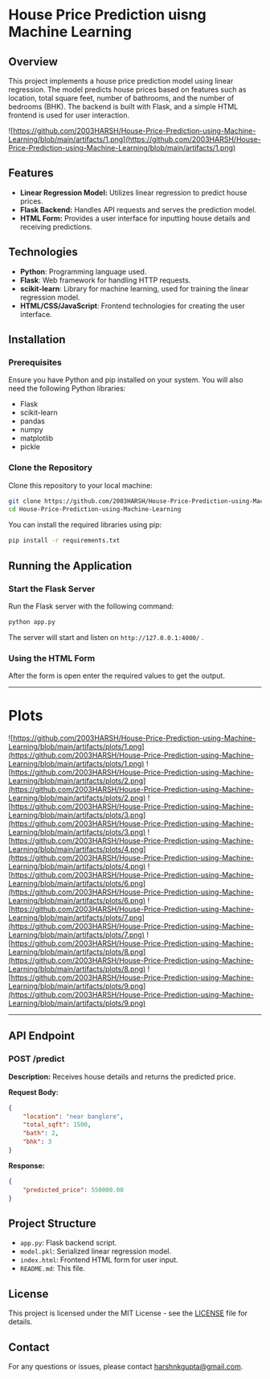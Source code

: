 # House Price Prediction uisng Machine Learning

## Overview

This project implements a house price prediction model using linear regression. The model predicts house prices based on features such as location, total square feet, number of bathrooms, and the number of bedrooms (BHK). The backend is built with Flask, and a simple HTML frontend is used for user interaction.

![https://github.com/2003HARSH/House-Price-Prediction-using-Machine-Learning/blob/main/artifacts/1.png](https://github.com/2003HARSH/House-Price-Prediction-using-Machine-Learning/blob/main/artifacts/1.png)

## Features

- **Linear Regression Model:** Utilizes linear regression to predict house prices.
- **Flask Backend:** Handles API requests and serves the prediction model.
- **HTML Form:** Provides a user interface for inputting house details and receiving predictions.

## Technologies

- **Python**: Programming language used.
- **Flask**: Web framework for handling HTTP requests.
- **scikit-learn**: Library for machine learning, used for training the linear regression model.
- **HTML/CSS/JavaScript**: Frontend technologies for creating the user interface.

## Installation

### Prerequisites

Ensure you have Python and pip installed on your system. You will also need the following Python libraries:

- Flask
- scikit-learn
- pandas
- numpy
- matplotlib
- pickle


### Clone the Repository

Clone this repository to your local machine:

```bash
git clone https://github.com/2003HARSH/House-Price-Prediction-using-Machine-Learning
cd House-Price-Prediction-using-Machine-Learning
```
You can install the required libraries using pip:

```bash
pip install -r requirements.txt
```

## Running the Application

### Start the Flask Server

Run the Flask server with the following command:

```bash
python app.py
```

The server will start and listen on `http://127.0.0.1:4000/` .

### Using the HTML Form

After the form is open enter the required values to get the output.

---

# Plots
![https://github.com/2003HARSH/House-Price-Prediction-using-Machine-Learning/blob/main/artifacts/plots/1.png](https://github.com/2003HARSH/House-Price-Prediction-using-Machine-Learning/blob/main/artifacts/plots/1.png)
![https://github.com/2003HARSH/House-Price-Prediction-using-Machine-Learning/blob/main/artifacts/plots/2.png](https://github.com/2003HARSH/House-Price-Prediction-using-Machine-Learning/blob/main/artifacts/plots/2.png)
![https://github.com/2003HARSH/House-Price-Prediction-using-Machine-Learning/blob/main/artifacts/plots/3.png](https://github.com/2003HARSH/House-Price-Prediction-using-Machine-Learning/blob/main/artifacts/plots/3.png)
![https://github.com/2003HARSH/House-Price-Prediction-using-Machine-Learning/blob/main/artifacts/plots/4.png](https://github.com/2003HARSH/House-Price-Prediction-using-Machine-Learning/blob/main/artifacts/plots/4.png)
![https://github.com/2003HARSH/House-Price-Prediction-using-Machine-Learning/blob/main/artifacts/plots/6.png](https://github.com/2003HARSH/House-Price-Prediction-using-Machine-Learning/blob/main/artifacts/plots/6.png)
![https://github.com/2003HARSH/House-Price-Prediction-using-Machine-Learning/blob/main/artifacts/plots/7.png](https://github.com/2003HARSH/House-Price-Prediction-using-Machine-Learning/blob/main/artifacts/plots/7.png)
![https://github.com/2003HARSH/House-Price-Prediction-using-Machine-Learning/blob/main/artifacts/plots/8.png](https://github.com/2003HARSH/House-Price-Prediction-using-Machine-Learning/blob/main/artifacts/plots/8.png)
![https://github.com/2003HARSH/House-Price-Prediction-using-Machine-Learning/blob/main/artifacts/plots/9.png](https://github.com/2003HARSH/House-Price-Prediction-using-Machine-Learning/blob/main/artifacts/plots/9.png)

---

## API Endpoint

### POST /predict

**Description:** Receives house details and returns the predicted price.

**Request Body:**

```json
{
    "location": "near banglore",
    "total_sqft": 1500,
    "bath": 2,
    "bhk": 3
}
```

**Response:**

```json
{
    "predicted_price": 550000.00
}
```

## Project Structure

- `app.py`: Flask backend script.
- `model.pkl`: Serialized linear regression model.
- `index.html`: Frontend HTML form for user input.
- `README.md`: This file.

## License

This project is licensed under the MIT License - see the [LICENSE](LICENSE) file for details.


## Contact

For any questions or issues, please contact [harshnkgupta@gmail.com](mailto:harshnkgupta@gmail.com).

